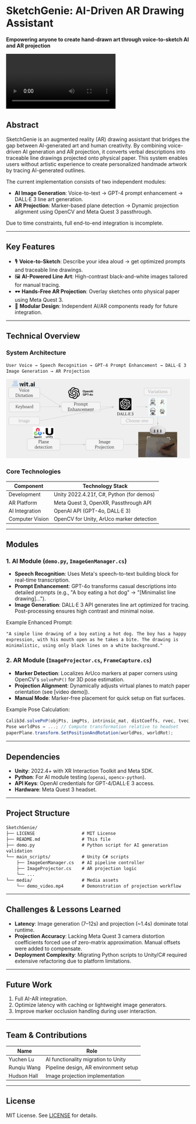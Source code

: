 # SketchGenie: AI-Driven AR Drawing Assistant  
**Empowering anyone to create hand-drawn art through voice-to-sketch AI and AR projection**  

![Demo Video](media/demo_video.mp4)  

## Abstract  
SketchGenie is an augmented reality (AR) drawing assistant that bridges the gap between AI-generated art and human creativity. By combining voice-driven AI generation and AR projection, it converts verbal descriptions into traceable line drawings projected onto physical paper. This system enables users without artistic experience to create personalized handmade artwork by tracing AI-generated outlines.  

The current implementation consists of two independent modules:  
- **AI Image Generation**: Voice-to-text → GPT-4 prompt enhancement → DALL·E 3 line art generation.  
- **AR Projection**: Marker-based plane detection → Dynamic projection alignment using OpenCV and Meta Quest 3 passthrough.  

Due to time constraints, full end-to-end integration is incomplete.  

---

## Key Features  
- 🎙️ **Voice-to-Sketch**: Describe your idea aloud → get optimized prompts and traceable line drawings.  
- 🖼️ **AI-Powered Line Art**: High-contrast black-and-white images tailored for manual tracing.  
- 🕶️ **Hands-Free AR Projection**: Overlay sketches onto physical paper using Meta Quest 3.  
- 🧩 **Modular Design**: Independent AI/AR components ready for future integration.  

---

## Technical Overview  
### System Architecture  
```
User Voice → Speech Recognition → GPT-4 Prompt Enhancement → DALL·E 3 Image Generation → AR Projection  
```  
![Overview of SketchGenie Architecture (Grey sections not completed due to time constraints)](media/pipeline.jpeg)  

### Core Technologies  
| Component         | Technology Stack                          |  
|-------------------|-------------------------------------------|  
| Development       | Unity 2022.4.21f, C#, Python (for demos)   |  
| AR Platform       | Meta Quest 3, OpenXR, Passthrough API      |  
| AI Integration    | OpenAI API (GPT-4o, DALL·E 3)              |  
| Computer Vision   | OpenCV for Unity, ArUco marker detection   |  

---

## Modules  
### 1. AI Module (`demo.py`, `ImageGenManager.cs`)  
- **Speech Recognition**: Uses Meta's speech-to-text building block for real-time transcription.  
- **Prompt Enhancement**: GPT-4o transforms casual descriptions into detailed prompts (e.g., "A boy eating a hot dog" → "[Minimalist line drawing]...").  
- **Image Generation**: DALL·E 3 API generates line art optimized for tracing. Post-processing ensures high contrast and minimal noise.  

Example Enhanced Prompt:  
```text  
"A simple line drawing of a boy eating a hot dog. The boy has a happy expression, with his mouth open as he takes a bite. The drawing is minimalistic, using only black lines on a white background."  
```  

### 2. AR Module (`ImageProjector.cs`, `FrameCapture.cs`)  
- **Marker Detection**: Localizes ArUco markers at paper corners using OpenCV's `solvePnP()` for 3D pose estimation.  
- **Projection Alignment**: Dynamically adjusts virtual planes to match paper orientation (see [video demo]).  
- **Manual Mode**: Marker-free placement for quick setup on flat surfaces.  

Example Pose Calculation:  
```csharp  
Calib3d.solvePnP(objPts, imgPts, intrinsic_mat, distCoeffs, rvec, tvec);  
Pose worldPos = ...; // Compute transformation relative to headset  
paperPlane.transform.SetPositionAndRotation(worldPos, worldRot);  
```  

---

## Dependencies  
- **Unity**: 2022.4+ with XR Interaction Toolkit and Meta SDK.  
- **Python**: For AI module testing (`openai`, `opencv-python`).  
- **API Keys**: OpenAI credentials for GPT-4/DALL·E 3 access.  
- **Hardware**: Meta Quest 3 headset.  

---

## Project Structure  
```  
SketchGenie/  
├── LICENSE                  # MIT License  
├── README.md                # This file  
├── demo.py                  # Python script for AI generation validation  
└── main_scripts/            # Unity C# scripts  
    ├── ImageGenManager.cs   # AI pipeline controller  
    ├── ImageProjector.cs    # AR projection logic  
    └── ...  
└── media/                   # Media assets  
    └── demo_video.mp4       # Demonstration of projection workflow  
```  

---

## Challenges & Lessons Learned  
- **Latency**: Image generation (7–12s) and projection (~1.4s) dominate total runtime.  
- **Projection Accuracy**: Lacking Meta Quest 3 camera distortion coefficients forced use of zero-matrix approximation. Manual offsets were added to compensate.  
- **Deployment Complexity**: Migrating Python scripts to Unity/C# required extensive refactoring due to platform limitations.  

---

## Future Work  
1. Full AI-AR integration.  
2. Optimize latency with caching or lightweight image generators.  
3. Improve marker occlusion handling during user interaction.  

---

## Team & Contributions  
| Name           | Role                                       |  
|----------------|--------------------------------------------|  
| Yuchen Lu      | AI functionality migration to Unity        |  
| Runqiu Wang    | Pipeline design, AR environment setup      |  
| Hudson Hall    | Image projection implementation            |  

---

## License  
MIT License. See [LICENSE](LICENSE) for details.  

